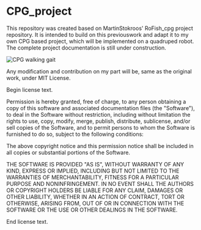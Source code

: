 # CPG_project

This repository was created based on MartinStokroos' RoFish_cpg project repository. It is intended to build on this previouswork and adapt it to my own CPG based project, which will be implemented on a quadruped robot. The complete project documentation is still under construction. 



![CPG walking gait](figures/robot_spider.GIF  "Animation")

Any modification and contribution on my part will be, same as the original work, under MIT License.


Begin license text.

Permission is hereby granted, free of charge, to any person obtaining a copy of this software and associated documentation files (the "Software"), to deal in the Software without restriction, including without limitation the rights to use, copy, modify, merge, publish, distribute, sublicense, and/or sell copies of the Software, and to permit persons to whom the Software is furnished to do so, subject to the following conditions:

The above copyright notice and this permission notice shall be included in all copies or substantial portions of the Software.

THE SOFTWARE IS PROVIDED "AS IS", WITHOUT WARRANTY OF ANY KIND, EXPRESS OR IMPLIED, INCLUDING BUT NOT LIMITED TO THE WARRANTIES OF MERCHANTABILITY, FITNESS FOR A PARTICULAR PURPOSE AND NONINFRINGEMENT. IN NO EVENT SHALL THE AUTHORS OR COPYRIGHT HOLDERS BE LIABLE FOR ANY CLAIM, DAMAGES OR OTHER LIABILITY, WHETHER IN AN ACTION OF CONTRACT, TORT OR OTHERWISE, ARISING FROM, OUT OF OR IN CONNECTION WITH THE SOFTWARE OR THE USE OR OTHER DEALINGS IN THE SOFTWARE.

End license text.



